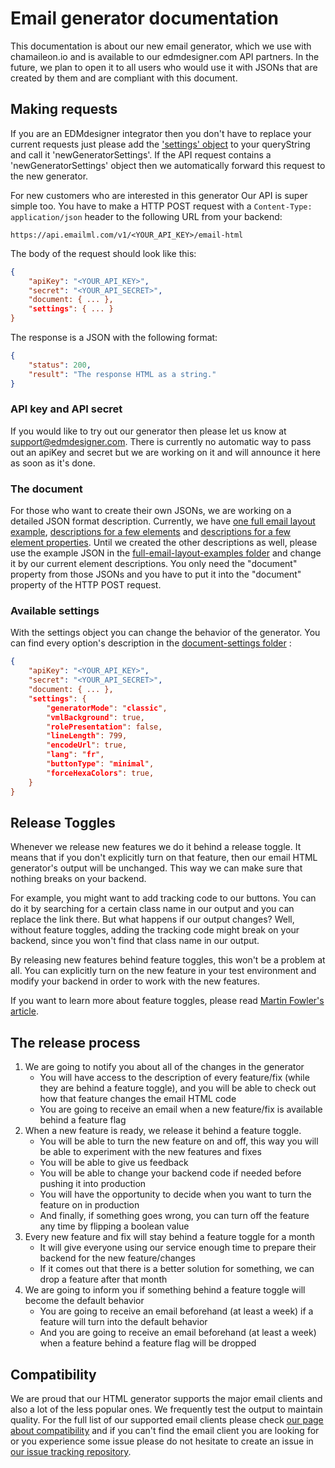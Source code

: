 # Email generator documentation

This documentation is about our new email generator, which we use with chamaileon.io and is available to our edmdesigner.com API partners. In the future, we plan to open it to all users who would use it with JSONs that are created by them and are compliant with this document.

## Making requests

If you are an EDMdesigner integrator then you don't have to replace your current requests just please add the ['settings' object](https://github.com/EDMdesigner/email-generator-docs#available-settings) to your queryString and call it 'newGeneratorSettings'. If the API request contains a 'newGeneratorSettings' object then we automatically forward this request to the new generator.

For new customers who are interested in this generator Our API is super simple too. You have to make a HTTP POST request with a `Content-Type: application/json` header to the following URL from your backend:

```
https://api.emailml.com/v1/<YOUR_API_KEY>/email-html
```

The body of the request should look like this:

```json
{
	"apiKey": "<YOUR_API_KEY>",
	"secret": "<YOUR_API_SECRET>",
	"document: { ... },
	"settings": { ... }
}
```

The response is a JSON with the following format:

```json
{
	"status": 200,
	"result": "The response HTML as a string."
}
```

### API key and API secret

If you would like to try out our generator then please let us know at [support@edmdesigner.com](mailto:support@edmdesigner.com). There is currently no automatic way to pass out an apiKey and secret but we are working on it and will announce it here as soon as it's done.

### The document

For those who want to create their own JSONs, we are working on a detailed JSON format description. Currently, we have [one full email layout example](https://github.com/EDMdesigner/email-generator-docs/blob/master/full-email-layout-examples/vml_background_example.json), [descriptions for a few elements](https://github.com/EDMdesigner/email-generator-docs/tree/master/elements) and [descriptions for a few element properties](https://github.com/EDMdesigner/email-generator-docs/tree/update/textAndStructure/property-groups). Until we created the other descriptions as well, please use the example JSON in the [full-email-layout-examples folder](https://github.com/EDMdesigner/email-generator-docs/tree/master/full-email-layout-examples) and change it by our current element descriptions. You only need the "document" property from those JSONs and you have to put it into the "document" property of the HTTP POST request.

### Available settings

With the settings object you can change the behavior of the generator. You can find every option's description in the [document-settings folder](https://github.com/EDMdesigner/email-generator-docs/tree/master/document-settings) :

```json
{
	"apiKey": "<YOUR_API_KEY>",
	"secret": "<YOUR_API_SECRET>",
	"document: { ... },
	"settings": {
		"generatorMode": "classic",
		"vmlBackground": true,
		"rolePresentation": false,
		"lineLength": 799,
		"encodeUrl": true,
		"lang": "fr",
		"buttonType": "minimal",
		"forceHexaColors": true,
	}
}
```

## Release Toggles

Whenever we release new features we do it behind a release toggle. It means that if you don't explicitly turn on that feature, then our email HTML generator's output will be unchanged.
This way we can make sure that nothing breaks on your backend.

For example, you might want to add tracking code to our buttons. You can do it by searching for a certain class name in our output and you can replace the link there. But what happens if our output changes? Well, without feature toggles, adding the tracking code might break on your backend, since you won't find that class name in our output.

By releasing new features behind feature toggles, this won't be a problem at all. You can explicitly turn on the new feature in your test environment and modify your backend in order to work with the new features.

If you want to learn more about feature toggles, please read [Martin Fowler's article](https://martinfowler.com/articles/feature-toggles.html).

## The release process

1. We are going to notify you about all of the changes in the generator
 	- You will have access to the description of every feature/fix (while they are behind a feature toggle), and you will be able to check out how that feature changes the email HTML code
	- You are going to receive an email when a new feature/fix is available behind a feature flag
2. When a new feature is ready, we release it behind a feature toggle.
	- You will be able to turn the new feature on and off, this way you will be able to experiment with the new features and fixes
	- You will be able to give us feedback
	- You will be able to change your backend code if needed before pushing it into production
	- You will have the opportunity to decide when you want to turn the feature on in production
	- And finally, if something goes wrong, you can turn off the feature any time by flipping a boolean value
3. Every new feature and fix will stay behind a feature toggle for a month
	- It will give everyone using our service enough time to prepare their backend for the new feature/changes
	- If it comes out that there is a better solution for something, we can drop a feature after that month
4. We are going to inform you if something behind a feature toggle will become the default behavior
	- You are going to receive an email beforehand (at least a week) if a feature will turn into the default behavior
	- And you are going to receive an email beforehand (at least a week) when a feature behind a feature flag will be dropped

## Compatibility

We are proud that our HTML generator supports the major email clients and also a lot of the less popular ones. We frequently test the output to maintain quality. For the full list of our supported email clients please check [our page about compatibility](https://github.com/EDMdesigner/email-generator-docs/tree/master/compatibility) and if you can't find the email client you are looking for or you experience some issue please do not hesitate to create an issue in [our issue tracking repository](https://github.com/EDMdesigner/email-generator-docs/issues).
